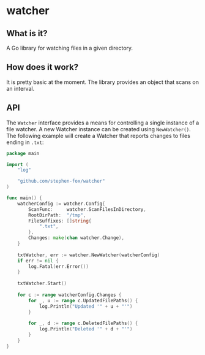 # watcher

## What is it?
A Go library for watching files in a given directory.

## How does it work?
It is pretty basic at the moment. The library provides an object that scans on
an interval.

## API
The `Watcher` interface provides a means for controlling a single instance of
a file watcher. A new Watcher instance can be created using `NewWatcher()`. The
following example will create a Watcher that reports changes to files ending
in `.txt`:
```go
package main

import (
	"log"

	"github.com/stephen-fox/watcher"
)

func main() {
	watcherConfig := watcher.Config{
		ScanFunc:     watcher.ScanFilesInDirectory,
		RootDirPath:  "/tmp",
		FileSuffixes: []string{
			".txt",
		},
		Changes: make(chan watcher.Change),
	}
	
	txtWatcher, err := watcher.NewWatcher(watcherConfig)
	if err != nil {
		log.Fatal(err.Error())
	}
	
	txtWatcher.Start()
	
	for c := range watcherConfig.Changes {
		for _, u := range c.UpdatedFilePaths() {
			log.Println("Updated '" + u + "'")
		}
		
		for _, d := range c.DeletedFilePaths() {
			log.Println("Deleted '" + d + "'")
		}
	}
}
```

